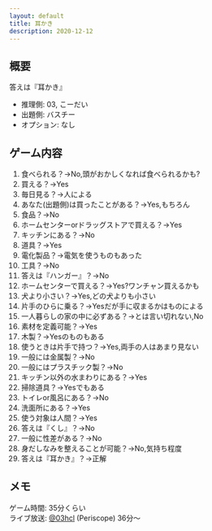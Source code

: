 ```yaml
---
layout: default
title: 耳かき
description: 2020-12-12
---
```


## 概要

答えは『耳かき』

- 推理側: 03, こーだい
- 出題側: バスチー
- オプション: なし

## ゲーム内容

1. 食べられる？→No,頭がおかしくなれば食べられるかも?
2. 買える？→Yes
3. 毎日見る？→人による
4. あなた(出題側)は買ったことがある？→Yes,もちろん
5. 食品？→No
6. ホームセンターorドラッグストアで買える？→Yes
7. キッチンにある？→No
8. 道具？→Yes
9. 電化製品？→電気を使うものもあった
10. 工具？→No
11. 答えは『ハンガー』？→No
12. ホームセンターで買える？→Yes?ワンチャン買えるかも
13. 犬より小さい？→Yes,どの犬よりも小さい
14. 片手のひらに乗る？→Yesだが手に収まるかはものによる
15. 一人暮らしの家の中に必ずある？→とは言い切れない,No
16. 素材を定義可能？→Yes
17. 木製？→Yesのものもある
18. 使うときは片手で持つ？→Yes,両手の人はあまり見ない
19. 一般には金属製？→No
20. 一般にはプラスチック製？→No
21. キッチン以外の水まわりにある？→Yes
22. 掃除道具？→Yesでもある
23. トイレor風呂にある？→No
24. 洗面所にある？→Yes
25. 使う対象は人間？→Yes
26. 答えは『くし』？→No
27. 一般に性差がある？→No
28. 身だしなみを整えることが可能？→No,気持ち程度
29. 答えは『耳かき』？→正解

## メモ

ゲーム時間: 35分くらい  
ライブ放送: [@03hcl](https://www.periscope.tv/03hcl/) (Periscope) 36分～
